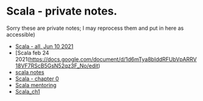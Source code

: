 # Scala - private notes.

Sorry these are private notes; I may reprocess them and put in here as accessible)
 - [Scala - all, Jun 10 2021](https://docs.google.com/document/d/1fH21LMxzx77qTRvkbSenfGE61eG2y8ItBkPrAiEU2l8/edit#heading=h.5qosdojfisdx)
 - [Scala feb 24 2021(https://docs.google.com/document/d/1d6mTya8bIddRFUbVpARRV18VF7RScB5GsN52qz3F_No/edit)
 - [scala notes](https://docs.google.com/document/d/1b8ktvsaQvI34uBpO8jbpESCytRD1uBxsLLa8sHPNFC8/edit)
 - [Scala - chapter 0](https://docs.google.com/document/d/1gwB0DUE8szxTvER34erv64KwoW73YbrdDSkdzrLEuRA/edit#heading=h.icqmlbvpnw4w)
 - [Scala mentoring](https://docs.google.com/document/d/1Cf5WBAM8BBK0-0fjvBll1oECITpmcV_X5SM1SpIltyU/edit)
 - [Scala_ch1](https://docs.google.com/document/d/1JqUYkmq4H6HZMpfCwDibhipUorqFYLuKxY_k_ni7luA/edit#heading=h.juc5q2j4cjf3)



